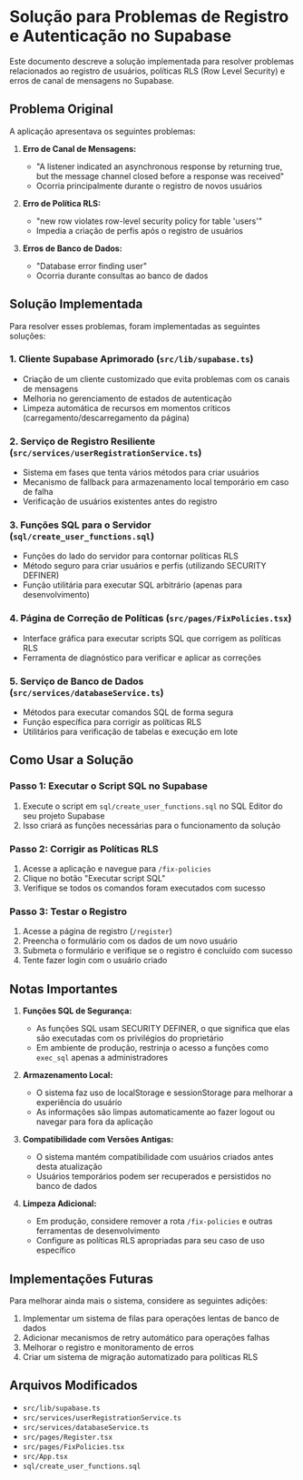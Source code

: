 # Solução para Problemas de Registro e Autenticação no Supabase

Este documento descreve a solução implementada para resolver problemas relacionados ao registro de usuários, políticas RLS (Row Level Security) e erros de canal de mensagens no Supabase.

## Problema Original

A aplicação apresentava os seguintes problemas:

1. **Erro de Canal de Mensagens:**
   - "A listener indicated an asynchronous response by returning true, but the message channel closed before a response was received"
   - Ocorria principalmente durante o registro de novos usuários

2. **Erro de Política RLS:**
   - "new row violates row-level security policy for table 'users'"
   - Impedia a criação de perfis após o registro de usuários

3. **Erros de Banco de Dados:**
   - "Database error finding user"
   - Ocorria durante consultas ao banco de dados

## Solução Implementada

Para resolver esses problemas, foram implementadas as seguintes soluções:

### 1. Cliente Supabase Aprimorado (`src/lib/supabase.ts`)

- Criação de um cliente customizado que evita problemas com os canais de mensagens
- Melhoria no gerenciamento de estados de autenticação
- Limpeza automática de recursos em momentos críticos (carregamento/descarregamento da página)

### 2. Serviço de Registro Resiliente (`src/services/userRegistrationService.ts`)

- Sistema em fases que tenta vários métodos para criar usuários
- Mecanismo de fallback para armazenamento local temporário em caso de falha
- Verificação de usuários existentes antes do registro

### 3. Funções SQL para o Servidor (`sql/create_user_functions.sql`)

- Funções do lado do servidor para contornar políticas RLS
- Método seguro para criar usuários e perfis (utilizando SECURITY DEFINER)
- Função utilitária para executar SQL arbitrário (apenas para desenvolvimento)

### 4. Página de Correção de Políticas (`src/pages/FixPolicies.tsx`)

- Interface gráfica para executar scripts SQL que corrigem as políticas RLS
- Ferramenta de diagnóstico para verificar e aplicar as correções

### 5. Serviço de Banco de Dados (`src/services/databaseService.ts`)

- Métodos para executar comandos SQL de forma segura
- Função específica para corrigir as políticas RLS
- Utilitários para verificação de tabelas e execução em lote

## Como Usar a Solução

### Passo 1: Executar o Script SQL no Supabase

1. Execute o script em `sql/create_user_functions.sql` no SQL Editor do seu projeto Supabase
2. Isso criará as funções necessárias para o funcionamento da solução

### Passo 2: Corrigir as Políticas RLS

1. Acesse a aplicação e navegue para `/fix-policies`
2. Clique no botão "Executar script SQL"
3. Verifique se todos os comandos foram executados com sucesso

### Passo 3: Testar o Registro

1. Acesse a página de registro (`/register`)
2. Preencha o formulário com os dados de um novo usuário
3. Submeta o formulário e verifique se o registro é concluído com sucesso
4. Tente fazer login com o usuário criado

## Notas Importantes

1. **Funções SQL de Segurança:**
   - As funções SQL usam SECURITY DEFINER, o que significa que elas são executadas com os privilégios do proprietário
   - Em ambiente de produção, restrinja o acesso a funções como `exec_sql` apenas a administradores

2. **Armazenamento Local:**
   - O sistema faz uso de localStorage e sessionStorage para melhorar a experiência do usuário
   - As informações são limpas automaticamente ao fazer logout ou navegar para fora da aplicação

3. **Compatibilidade com Versões Antigas:**
   - O sistema mantém compatibilidade com usuários criados antes desta atualização
   - Usuários temporários podem ser recuperados e persistidos no banco de dados

4. **Limpeza Adicional:**
   - Em produção, considere remover a rota `/fix-policies` e outras ferramentas de desenvolvimento
   - Configure as políticas RLS apropriadas para seu caso de uso específico

## Implementações Futuras

Para melhorar ainda mais o sistema, considere as seguintes adições:

1. Implementar um sistema de filas para operações lentas de banco de dados
2. Adicionar mecanismos de retry automático para operações falhas
3. Melhorar o registro e monitoramento de erros
4. Criar um sistema de migração automatizado para políticas RLS

## Arquivos Modificados

- `src/lib/supabase.ts`
- `src/services/userRegistrationService.ts`
- `src/services/databaseService.ts`
- `src/pages/Register.tsx`
- `src/pages/FixPolicies.tsx`
- `src/App.tsx`
- `sql/create_user_functions.sql` 
